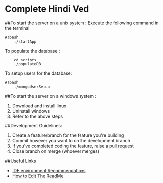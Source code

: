 # Complete Hindi Ved 

##To start the server on a unix system :
Execute the following command in the terminal
```
#!bash
    ./startApp
```
To populate the database : 

```
    cd scripts
    ./populateDB
``` 

To setup users for the database:
```
#!bash
    ./mongoUserSetup
```


##To start the server on a windows system :
1. Download and install linux
1. Uninstall windows
1. Refer to the above steps

##Development Guidelines:
1. Create a feature/branch for the feature you're building
1. Commit however you want to on the development branch
1. If you've completed coding the feature, raise a pull request
1. Close branch on merge (whoever merges)

##Useful Links
* [IDE environment Recommendations](https://bitbucket.org/rishabhbaid/hindi/wiki/Home)
* [How to Edit The ReadMe](https://bitbucket.org/tutorials/markdowndemo)
